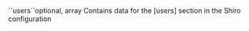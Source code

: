 <tr><td>``users``</td><td>optional, array</td>
<td>Contains data for the [users] section in the Shiro configuration</td>
<td></td>
<td></td></tr>
